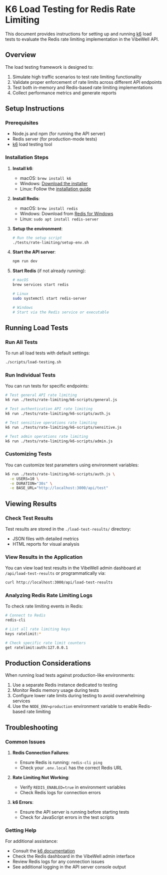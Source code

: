 # K6 Load Testing for Redis Rate Limiting

This document provides instructions for setting up and running [k6](https://k6.io/) load tests to evaluate the Redis rate limiting implementation in the VibeWell API.

## Overview

The load testing framework is designed to:

1. Simulate high traffic scenarios to test rate limiting functionality
2. Validate proper enforcement of rate limits across different API endpoints
3. Test both in-memory and Redis-based rate limiting implementations
4. Collect performance metrics and generate reports

## Setup Instructions

### Prerequisites

- Node.js and npm (for running the API server)
- Redis server (for production-mode tests)
- [k6](https://k6.io/docs/getting-started/installation/) load testing tool

### Installation Steps

1. **Install k6**:
   - macOS: `brew install k6`
   - Windows: [Download the installer](https://k6.io/docs/getting-started/installation/#windows)
   - Linux: Follow the [installation guide](https://k6.io/docs/getting-started/installation/#linux)

2. **Install Redis**:
   - macOS: `brew install redis`
   - Windows: Download from [Redis for Windows](https://github.com/microsoftarchive/redis/releases)
   - Linux: `sudo apt install redis-server`

3. **Setup the environment**:
   ```bash
   # Run the setup script
   ./tests/rate-limiting/setup-env.sh
   ```

4. **Start the API server**:
   ```bash
   npm run dev
   ```

5. **Start Redis** (if not already running):
   ```bash
   # macOS
   brew services start redis
   
   # Linux
   sudo systemctl start redis-server
   
   # Windows
   # Start via the Redis service or executable
   ```

## Running Load Tests

### Run All Tests

To run all load tests with default settings:

```bash
./scripts/load-testing.sh
```

### Run Individual Tests

You can run tests for specific endpoints:

```bash
# Test general API rate limiting
k6 run ./tests/rate-limiting/k6-scripts/general.js

# Test authentication API rate limiting
k6 run ./tests/rate-limiting/k6-scripts/auth.js

# Test sensitive operations rate limiting
k6 run ./tests/rate-limiting/k6-scripts/sensitive.js

# Test admin operations rate limiting
k6 run ./tests/rate-limiting/k6-scripts/admin.js
```

### Customizing Tests

You can customize test parameters using environment variables:

```bash
k6 run ./tests/rate-limiting/k6-scripts/auth.js \
  -e USERS=10 \
  -e DURATION="30s" \
  -e BASE_URL="http://localhost:3000/api/test"
```

## Viewing Results

### Check Test Results

Test results are stored in the `./load-test-results/` directory:

- JSON files with detailed metrics
- HTML reports for visual analysis

### View Results in the Application

You can view load test results in the VibeWell admin dashboard at `/api/load-test-results` or programmatically via:

```bash
curl http://localhost:3000/api/load-test-results
```

### Analyzing Redis Rate Limiting Logs

To check rate limiting events in Redis:

```bash
# Connect to Redis
redis-cli

# List all rate limiting keys
keys ratelimit:*

# Check specific rate limit counters
get ratelimit:auth:127.0.0.1
```

## Production Considerations

When running load tests against production-like environments:

1. Use a separate Redis instance dedicated to testing
2. Monitor Redis memory usage during tests
3. Configure lower rate limits during testing to avoid overwhelming services
4. Use the `NODE_ENV=production` environment variable to enable Redis-based rate limiting

## Troubleshooting

### Common Issues

1. **Redis Connection Failures**:
   - Ensure Redis is running: `redis-cli ping`
   - Check your `.env.local` has the correct Redis URL

2. **Rate Limiting Not Working**:
   - Verify `REDIS_ENABLED=true` in environment variables
   - Check Redis logs for connection errors

3. **k6 Errors**:
   - Ensure the API server is running before starting tests
   - Check for JavaScript errors in the test scripts

### Getting Help

For additional assistance:

- Consult the [k6 documentation](https://k6.io/docs/)
- Check the Redis dashboard in the VibeWell admin interface
- Review Redis logs for any connection issues
- See additional logging in the API server console output 